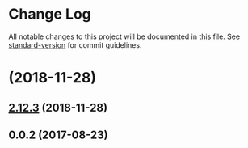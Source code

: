 # Change Log

All notable changes to this project will be documented in this file. See [standard-version](https://github.com/conventional-changelog/standard-version) for commit guidelines.

<a name=""></a>
# [](https://github.com/wikedwolf/ng-select/compare/v2.12.3...v) (2018-11-28)



<a name="2.12.3"></a>
## [2.12.3](https://github.com/ng-select/ng-select/compare/v2.12.2...v2.12.3) (2018-11-28)



<a name="0.0.1"></a>
## 0.0.2 (2017-08-23)
